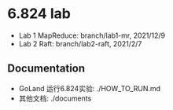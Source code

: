 # 6.824 lab

- Lab 1 MapReduce: branch/lab1-mr, 2021/12/9
- Lab 2 Raft: branch/lab2-raft, 2021/2/7

## Documentation

- GoLand 运行6.824实验: ./HOW_TO_RUN.md
- 其他文档: ./documents
